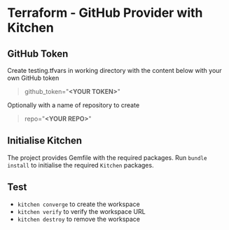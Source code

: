 # Terraform - GitHub Provider with Kitchen

## GitHub Token

Create testing.tfvars in working directory with the content below with your own GitHub token

> github_token="**\<YOUR TOKEN\>**"

Optionally with a name of repository to create

> repo="**\<YOUR REPO\>**"

## Initialise Kitchen

The project provides Gemfile with the required packages. Run `bundle install` to initialise the required `Kitchen` packages.

## Test


- `kitchen converge` to create the workspace
- `kitchen verify` to verify the workspace URL
- `kitchen destroy` to remove the workspace